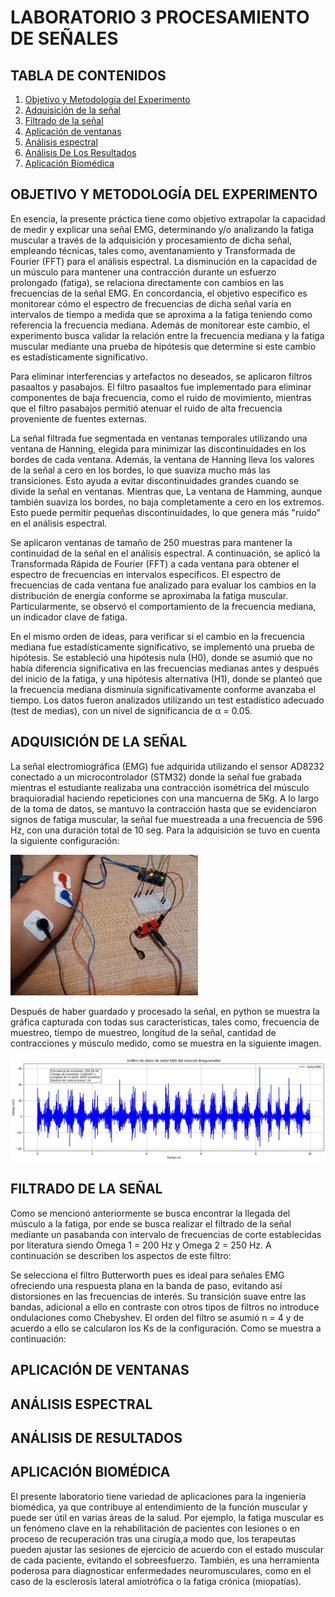 # LABORATORIO 3 PROCESAMIENTO DE SEÑALES
## TABLA DE CONTENIDOS
1. [Objetivo y Metodología del Experimento](#objetivo-y-metodología-del-experimento)
2. [Adquisición de la señal](#adquisición-de-la-señal)
3. [Filtrado de la señal](#filtrado-de-la-señal)
4. [Aplicación de ventanas](#aplicación-de-ventanas)
5. [Análisis espectral](#análisis-espectral)
6. [Análisis De Los Resultados](#análisis-de-resultados)
7. [Aplicación Biomédica](#aplicación-biomédica)
## OBJETIVO Y METODOLOGÍA DEL EXPERIMENTO
En esencia, la presente práctica tiene como objetivo extrapolar la capacidad de medir y explicar una señal EMG, determinando y/o analizando la fatiga muscular a través de la adquisición y procesamiento de dicha señal, empleando técnicas, tales como, aventanamiento y Transformada de Fourier (FFT) para el análisis espectral. La disminución en la capacidad de un músculo para mantener una contracción durante un esfuerzo prolongado (fatiga), se relaciona directamente con cambios en las frecuencias de la señal EMG. En concordancia, el objetivo específico es monitorear cómo el espectro de frecuencias de dicha señal varía en intervalos de tiempo a medida que se aproxima a la fatiga teniendo como referencia la frecuencia mediana. Además de monitorear este cambio, el experimento busca validar la relación entre la frecuencia mediana y la fatiga muscular mediante una prueba de hipótesis que determine si este cambio es estadísticamente significativo.

Para eliminar interferencias y artefactos no deseados, se aplicaron filtros pasaaltos y pasabajos. El filtro pasaaltos fue implementado para eliminar componentes de baja frecuencia, como el ruido de movimiento, mientras que el filtro pasabajos permitió atenuar el ruido de alta frecuencia proveniente de fuentes externas.

La señal filtrada fue segmentada en ventanas temporales utilizando una ventana de Hanning, elegida para minimizar las discontinuidades en los bordes de cada ventana. Además, la ventana de Hanning lleva los valores de la señal a cero en los bordes, lo que suaviza mucho más las transiciones. Esto ayuda a evitar discontinuidades grandes cuando se divide la señal en ventanas. Mientras que, La ventana de Hamming, aunque también suaviza los bordes, no baja completamente a cero en los extremos. Esto puede permitir pequeñas discontinuidades, lo que genera más "ruido" en el análisis espectral.

Se aplicaron ventanas de tamaño de 250 muestras para mantener la continuidad de la señal en el análisis espectral. A continuación, se aplicó la Transformada Rápida de Fourier (FFT) a cada ventana para obtener el espectro de frecuencias en intervalos específicos. El espectro de frecuencias de cada ventana fue analizado para evaluar los cambios en la distribución de energía conforme se aproximaba la fatiga muscular. Particularmente, se observó el comportamiento de la frecuencia mediana, un indicador clave de fatiga.

En el mismo orden de ideas, para verificar si el cambio en la frecuencia mediana fue estadísticamente significativo, se implementó una prueba de hipótesis. Se estableció una hipótesis nula (H0), donde se asumió que no había diferencia significativa en las frecuencias medianas antes y después del inicio de la fatiga, y una hipótesis alternativa (H1), donde se planteó que la frecuencia mediana disminuía significativamente conforme avanzaba el tiempo. Los datos fueron analizados utilizando un test estadístico adecuado (test de medias), con un nivel de significancia de α = 0.05.

## ADQUISICIÓN DE LA SEÑAL 
La señal electromiográfica (EMG) fue adquirida utilizando el sensor AD8232 conectado a un microcontrolador (STM32) donde la señal fue grabada mientras el estudiante realizaba una contracción isométrica del músculo braquioradial haciendo repeticiones con una mancuerna de 5Kg. A lo largo de la toma de datos, se mantuvo la contracción hasta que se evidenciaron signos de fatiga muscular, la señal fue muestreada a una frecuencia de 596 Hz, con una duración total de 10 seg. Para la adquisición se tuvo en cuenta la siguiente configuración: 

<img src="EMG.jpg" alt="Configuración empleada" width="300"/>

Después de haber guardado y procesado la señal, en python se muestra la gráfica capturada con todas sus características, tales como, frecuencia de muestreo, tiempo de muestreo, longitud de la señal, cantidad de contracciones y músculo medido, como se muestra en la siguiente imagen. 

<div align="center">
  <img src="señalemg.jpg" alt="SEÑAL EMG BRAQUIRADIAL" width="800"/>
</div>

## FILTRADO DE LA SEÑAL 

Como se mencionó anteriormente se busca encontrar la llegada del músculo a la fatiga, por ende se busca realizar el filtrado de la señal mediante un pasabanda con intervalo de frecuencias de corte establecidas por literatura siendo Omega 1 = 200 Hz y Omega 2 =  250 Hz. A continuación se describen los aspectos de este filtro:

Se selecciona el filtro Butterworth pues es ideal para señales EMG ofreciendo una respuesta plana en la banda de paso, evitando así distorsiones en las frecuencias de interés. Su transición suave entre las bandas, adicional a ello en contraste con otros tipos de filtros no introduce ondulaciones como Chebyshev. El orden del filtro se asumió n = 4 y de acuerdo a ello se calcularon los Ks de la configuración. Como se muestra a continuación:





## APLICACIÓN DE VENTANAS 
## ANÁLISIS ESPECTRAL
## ANÁLISIS DE RESULTADOS
## APLICACIÓN BIOMÉDICA
El presente laboratorio tiene variedad de aplicaciones para la ingeniería biomédica, ya que contribuye al entendimiento de la función muscular y puede ser útil en varias áreas de la salud. Por ejemplo, la fatiga muscular es un fenómeno clave en la rehabilitación de pacientes con lesiones o en proceso de recuperación tras una cirugía,a modo que, los terapeutas pueden ajustar las sesiones de ejercicio de acuerdo con el estado muscular de cada paciente, evitando el sobreesfuerzo. También,  es una herramienta poderosa para diagnosticar enfermedades neuromusculares, como en el caso de la esclerosis lateral amiotrófica o la fatiga crónica (miopatías). 
